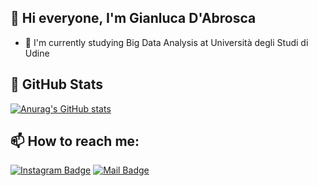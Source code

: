 ## 👋 Hi everyone, I'm Gianluca D'Abrosca

- 📓 I'm currently studying Big Data Analysis at Università degli Studi di Udine


## 🎯 GitHub Stats

[![Anurag's GitHub stats](https://github-readme-stats.vercel.app/api?username=dbrglc&show_icons=true&theme=dracula)](https://github.com/anuraghazra/github-readme-stats)


## 📫 How to reach me:

[![Instagram Badge](https://img.shields.io/badge/-instagram-D7008A?style=flat&labelColor=D7008A&logo=Instagram&logoColor=white&link=https://www.instagram.com/gianluca.dabrosca/)](https://www.instagram.com/gianluca.dabrosca/)
[![Mail Badge](https://img.shields.io/badge/-mail-0489c9?style=flat&labelColor=0489c9&logo=Mail.Ru&logoColor=white&link=mailto:gianluca.dabrosca.1999@gmail.com)](mailto:gianluca.dabrosca.1999@gmail.com)

<!--
**dbrglc/dbrglc** is a ✨ _special_ ✨ repository because its `README.md` (this file) appears on your GitHub profile.

Here are some ideas to get you started:

- 🔭 I’m currently working on ...
- 🌱 I’m currently learning ...
- 👯 I’m looking to collaborate on ...
- 🤔 I’m looking for help with ...
- 💬 Ask me about ... 
- 😄 Pronouns: ...
- ⚡ Fun fact: ...
-->
